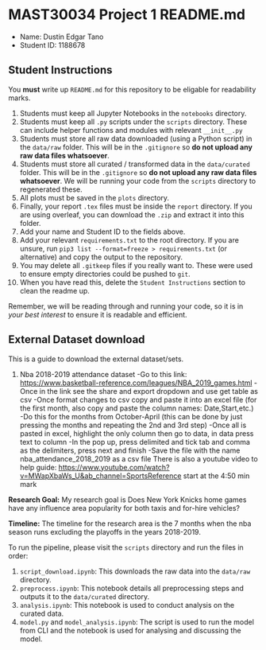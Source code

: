 # MAST30034 Project 1 README.md
- Name: Dustin Edgar Tano
- Student ID: 1188678

## Student Instructions
You **must** write up `README.md` for this repository to be eligable for readability marks.

1. Students must keep all Jupyter Notebooks in the `notebooks` directory.
2. Students must keep all `.py` scripts under the `scripts` directory. These can include helper functions and modules with relevant `__init__.py`
3. Students must store all raw data downloaded (using a Python script) in the `data/raw` folder. This will be in the `.gitignore` so **do not upload any raw data files whatsoever**.
4. Students must store all curated / transformed data in the `data/curated` folder. This will be in the `.gitignore` so **do not upload any raw data files whatsoever**. We will be running your code from the `scripts` directory to regenerated these.
5. All plots must be saved in the `plots` directory.
6. Finally, your report `.tex` files must be inside the `report` directory. If you are using overleaf, you can download the `.zip` and extract it into this folder.
7. Add your name and Student ID to the fields above.
8. Add your relevant `requirements.txt` to the root directory. If you are unsure, run `pip3 list --format=freeze > requirements.txt` (or alternative) and copy the output to the repository.
9. You may delete all `.gitkeep` files if you really want to. These were used to ensure empty directories could be pushed to `git`.
10. When you have read this, delete the `Student Instructions` section to clean the readme up.

Remember, we will be reading through and running your code, so it is in _your best interest_ to ensure it is readable and efficient.

## External Dataset download
This is a guide to download the external dataset/sets. 
1. Nba 2018-2019 attendance dataset
-Go to this link: https://www.basketball-reference.com/leagues/NBA_2019_games.html
-Once in the link see the share and export dropdown and use get table as csv
-Once format changes to csv copy and paste it into an excel file (for the first month, also copy and paste the column names: Date,Start,etc.)
-Do this for the months from October-April (this can be done by just pressing the months and repeating the 2nd and 3rd step)
-Once all is pasted in excel, highlight the only column then go to data, in data press text to column
-In the pop up, press delimited and tick tab and comma as the delimiters, press next and finish
-Save the file with the name nba_attendance_2018_2019 as a csv file
There is also a youtube video to help guide: https://www.youtube.com/watch?v=MWapXbaWs_U&ab_channel=SportsReference
start at the 4:50 min mark 

**Research Goal:** My research goal is Does New York Knicks home games have any influence area popularity for both taxis and for-hire vehicles?

**Timeline:** The timeline for the research area is the 7 months when the nba season runs excluding the playoffs in the years 2018-2019.

To run the pipeline, please visit the `scripts` directory and run the files in order:
1. `script_download.ipynb`: This downloads the raw data into the `data/raw` directory.
2. `preprocess.ipynb`: This notebook details all preprocessing steps and outputs it to the `data/curated` directory.
3. `analysis.ipynb`: This notebook is used to conduct analysis on the curated data.
4. `model.py` and `model_analysis.ipynb`: The script is used to run the model from CLI and the notebook is used for analysing and discussing the model.
